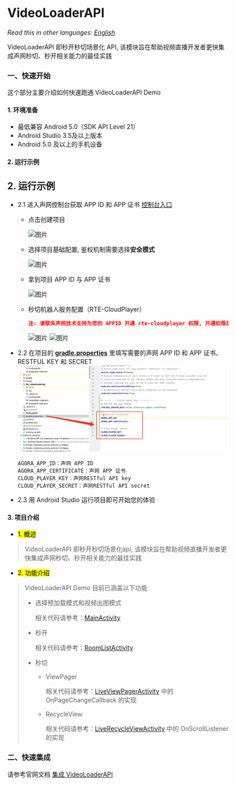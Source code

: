 # VideoLoaderAPI

*Read this in other languages: [English](README.md)*

VideoLoaderAPI 即秒开秒切场景化 API, 该模块旨在帮助视频直播开发者更快集成声网秒切、秒开相关能力的最佳实践

### 一、快速开始

这个部分主要介绍如何快速跑通 VideoLoaderAPI Demo

#### 1. 环境准备

- 最低兼容 Android 5.0（SDK API Level 21）
- Android Studio 3.5及以上版本
- Android 5.0 及以上的手机设备

#### 2. 运行示例

## 2. 运行示例

- 2.1 进入声网控制台获取 APP ID 和 APP 证书 [控制台入口](https://console.shengwang.cn/overview)

  - 点击创建项目

    ![图片](https://accktvpic.oss-cn-beijing.aliyuncs.com/pic/github_readme/ent-full/sdhy_1.jpg)

  - 选择项目基础配置, 鉴权机制需要选择**安全模式**

    ![图片](https://accktvpic.oss-cn-beijing.aliyuncs.com/pic/github_readme/ent-full/sdhy_2.jpg)

  - 拿到项目 APP ID 与 APP 证书

    ![图片](https://accktvpic.oss-cn-beijing.aliyuncs.com/pic/github_readme/ent-full/sdhy_3.jpg)

  - 秒切机器人服务配置（RTE-CloudPlayer）
      ```json
      注: 请联系声网技术支持为您的 APPID 开通 rte-cloudplayer 权限, 开通权限后才能启动默认的机器人房间推流
      ```
    
    ![图片](https://accktvpic.oss-cn-beijing.aliyuncs.com/pic/github_readme/ent-full/sdhy_4.jpg)
    ![图片](https://accktvpic.oss-cn-beijing.aliyuncs.com/pic/github_readme/ent-full/sdhy_5.jpg)

- 2.2 在项目的 [**gradle.properties**](gradle.properties) 里填写需要的声网 APP ID 和 APP 证书、RESTFUL KEY 和 SECRET
    ![xxx](image/SamplePicture1.png)

  ```texag-0-1gpap96h0ag-1-1gpap96h0ag-0-1gpap96h0ag-1-1gpap96h0ag-0-1gpap96h0ag-1-1gpap96h0ag-0-1gpap96h0ag-1-1gpap96h0ag-0-1gpap96h0ag-1-1gpap96h0
  AGORA_APP_ID：声网 APP ID
  AGORA_APP_CERTIFICATE：声网 APP 证书
  CLOUD_PLAYER_KEY：声网RESTful API key
  CLOUD_PLAYER_SECRET：声网RESTful API secret

- 2.3 用 Android Studio 运行项目即可开始您的体验

#### 3. 项目介绍

- <mark>1. 概述</mark>
> VideoLoaderAPI 即秒开秒切场景化api, 该模块旨在帮助视频直播开发者更快集成声网秒切、秒开相关能力的最佳实践
>
- <mark>2. 功能介绍</mark>
> VideoLoaderAPI Demo 目前已涵盖以下功能
> - 选择预加载模式和视频出图模式
>
>   相关代码请参考：[MainActivity](app/src/main/java/io/agora/videoloaderapi/ui/MainActivity.kt)
>
> - 秒开
>
>   相关代码请参考：[RoomListActivity](app/src/main/java/io/agora/videoloaderapi/ui/RoomListActivity.kt)
>
> - 秒切
>
>   - ViewPager
>   
>     相关代码请参考：[LiveViewPagerActivity](app/src/main/java/io/agora/videoloaderapi/ui/LiveViewPagerActivity.kt) 中的 OnPageChangeCallback 的实现
>   
>   - RecycleView
>   
>     相关代码请参考：[LiveRecycleViewActivity](app/src/main/java/io/agora/videoloaderapi/ui/LiveRecycleViewActivity.kt) 中的 OnScrollListener 的实现



### 二、快速集成

请参考官网文档 [集成 VideoLoaderAPI](https://doc.shengwang.cn/doc/showroom/android/advanced-features/video-loader/integrate)


